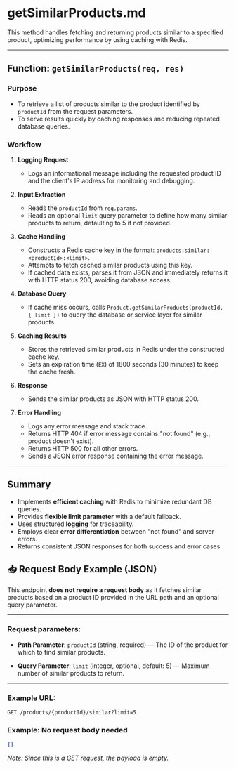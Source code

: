 # getSimilarProducts.md

This method handles fetching and returning products similar to a specified product, optimizing performance by using caching with Redis.

---

## Function: `getSimilarProducts(req, res)`

### Purpose
- To retrieve a list of products similar to the product identified by `productId` from the request parameters.
- To serve results quickly by caching responses and reducing repeated database queries.

### Workflow

1. **Logging Request**
   - Logs an informational message including the requested product ID and the client's IP address for monitoring and debugging.

2. **Input Extraction**
   - Reads the `productId` from `req.params`.
   - Reads an optional `limit` query parameter to define how many similar products to return, defaulting to 5 if not provided.

3. **Cache Handling**
   - Constructs a Redis cache key in the format: `products:similar:<productId>:<limit>`.
   - Attempts to fetch cached similar products using this key.
   - If cached data exists, parses it from JSON and immediately returns it with HTTP status 200, avoiding database access.

4. **Database Query**
   - If cache miss occurs, calls `Product.getSimilarProducts(productId, { limit })` to query the database or service layer for similar products.

5. **Caching Results**
   - Stores the retrieved similar products in Redis under the constructed cache key.
   - Sets an expiration time (`EX`) of 1800 seconds (30 minutes) to keep the cache fresh.

6. **Response**
   - Sends the similar products as JSON with HTTP status 200.

7. **Error Handling**
   - Logs any error message and stack trace.
   - Returns HTTP 404 if error message contains "not found" (e.g., product doesn't exist).
   - Returns HTTP 500 for all other errors.
   - Sends a JSON error response containing the error message.

---

## Summary

- Implements **efficient caching** with Redis to minimize redundant DB queries.
- Provides **flexible limit parameter** with a default fallback.
- Uses structured **logging** for traceability.
- Employs clear **error differentiation** between "not found" and server errors.
- Returns consistent JSON responses for both success and error cases.


## 📥 Request Body Example (JSON)

This endpoint **does not require a request body** as it fetches similar products based on a product ID provided in the URL path and an optional query parameter.

---

### Request parameters:

* **Path Parameter**:
  `productId` (string, required) — The ID of the product for which to find similar products.

* **Query Parameter**:
  `limit` (integer, optional, default: 5) — Maximum number of similar products to return.

---

### Example URL:

```
GET /products/{productId}/similar?limit=5
```

### Example: No request body needed

```json
{}
```

*Note: Since this is a GET request, the payload is empty.*
